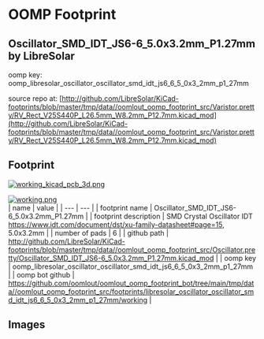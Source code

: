 # OOMP Footprint  
## Oscillator_SMD_IDT_JS6-6_5.0x3.2mm_P1.27mm  by LibreSolar  
  
oomp key: oomp_libresolar_oscillator_oscillator_smd_idt_js6_6_5_0x3_2mm_p1_27mm  
  
source repo at: [http://github.com/LibreSolar/KiCad-footprints/blob/master/tmp/data//oomlout_oomp_footprint_src/Varistor.pretty/RV_Rect_V25S440P_L26.5mm_W8.2mm_P12.7mm.kicad_mod](http://github.com/LibreSolar/KiCad-footprints/blob/master/tmp/data//oomlout_oomp_footprint_src/Varistor.pretty/RV_Rect_V25S440P_L26.5mm_W8.2mm_P12.7mm.kicad_mod)  
## Footprint  
  
[![working_kicad_pcb_3d.png](working_kicad_pcb_3d_600.png)](working_kicad_pcb_3d.png)  
  
[![working.png](working_600.png)](working.png)  
| name | value | 
| --- | --- | 
| footprint name | Oscillator_SMD_IDT_JS6-6_5.0x3.2mm_P1.27mm | 
| footprint description | SMD Crystal Oscillator IDT https://www.idt.com/document/dst/xu-family-datasheet#page=15, 5.0x3.2mm | 
| number of pads | 6 | 
| github path | http://github.com/LibreSolar/KiCad-footprints/blob/master/tmp/data//oomlout_oomp_footprint_src/Oscillator.pretty/Oscillator_SMD_IDT_JS6-6_5.0x3.2mm_P1.27mm.kicad_mod | 
| oomp key | oomp_libresolar_oscillator_oscillator_smd_idt_js6_6_5_0x3_2mm_p1_27mm | 
| oomp bot github | https://github.com/oomlout/oomlout_oomp_footprint_bot/tree/main/tmp/data//oomlout_oomp_footprint_src/footprints/libresolar_oscillator_oscillator_smd_idt_js6_6_5_0x3_2mm_p1_27mm/working | 
## Images  
